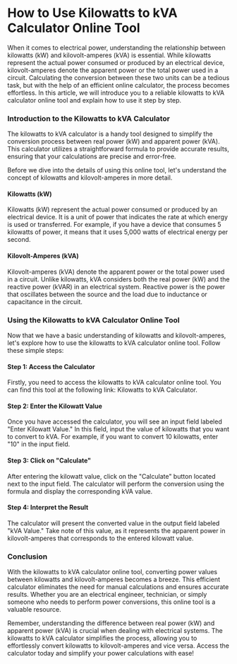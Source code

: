 How to Use Kilowatts to kVA Calculator Online Tool
==================================================

When it comes to electrical power, understanding the relationship between kilowatts (kW) and kilovolt-amperes (kVA) is essential. While kilowatts represent the actual power consumed or produced by an electrical device, kilovolt-amperes denote the apparent power or the total power used in a circuit. Calculating the conversion between these two units can be a tedious task, but with the help of an efficient online calculator, the process becomes effortless. In this article, we will introduce you to a reliable kilowatts to kVA calculator online tool and explain how to use it step by step.

### Introduction to the Kilowatts to kVA Calculator

The kilowatts to kVA calculator is a handy tool designed to simplify the conversion process between real power (kW) and apparent power (kVA). This calculator utilizes a straightforward formula to provide accurate results, ensuring that your calculations are precise and error-free.

Before we dive into the details of using this online tool, let's understand the concept of kilowatts and kilovolt-amperes in more detail.

#### Kilowatts (kW)

Kilowatts (kW) represent the actual power consumed or produced by an electrical device. It is a unit of power that indicates the rate at which energy is used or transferred. For example, if you have a device that consumes 5 kilowatts of power, it means that it uses 5,000 watts of electrical energy per second.

#### Kilovolt-Amperes (kVA)

Kilovolt-amperes (kVA) denote the apparent power or the total power used in a circuit. Unlike kilowatts, kVA considers both the real power (kW) and the reactive power (kVAR) in an electrical system. Reactive power is the power that oscillates between the source and the load due to inductance or capacitance in the circuit.

### Using the Kilowatts to kVA Calculator Online Tool

Now that we have a basic understanding of kilowatts and kilovolt-amperes, let's explore how to use the kilowatts to kVA calculator online tool. Follow these simple steps:

#### Step 1: Access the Calculator

Firstly, you need to access the kilowatts to kVA calculator online tool. You can find this tool at the following link: Kilowatts to kVA Calculator.

#### Step 2: Enter the Kilowatt Value

Once you have accessed the calculator, you will see an input field labeled "Enter Kilowatt Value." In this field, input the value of kilowatts that you want to convert to kVA. For example, if you want to convert 10 kilowatts, enter "10" in the input field.

#### Step 3: Click on "Calculate"

After entering the kilowatt value, click on the "Calculate" button located next to the input field. The calculator will perform the conversion using the formula and display the corresponding kVA value.

#### Step 4: Interpret the Result

The calculator will present the converted value in the output field labeled "kVA Value." Take note of this value, as it represents the apparent power in kilovolt-amperes that corresponds to the entered kilowatt value.

### Conclusion

With the kilowatts to kVA calculator online tool, converting power values between kilowatts and kilovolt-amperes becomes a breeze. This efficient calculator eliminates the need for manual calculations and ensures accurate results. Whether you are an electrical engineer, technician, or simply someone who needs to perform power conversions, this online tool is a valuable resource.

Remember, understanding the difference between real power (kW) and apparent power (kVA) is crucial when dealing with electrical systems. The kilowatts to kVA calculator simplifies the process, allowing you to effortlessly convert kilowatts to kilovolt-amperes and vice versa. Access the calculator today and simplify your power calculations with ease!